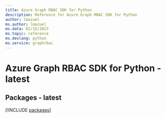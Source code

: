```yaml
---
title: Azure Graph RBAC SDK for Python
description: Reference for Azure Graph RBAC SDK for Python
author: lmazuel
ms.author: lmazuel
ms.data: 02/15/2023
ms.topic: reference
ms.devlang: python
ms.service: graphrbac
---
```

# Azure Graph RBAC SDK for Python - latest
## Packages - latest
[!INCLUDE [packages](graph-rbac-index.md)]
